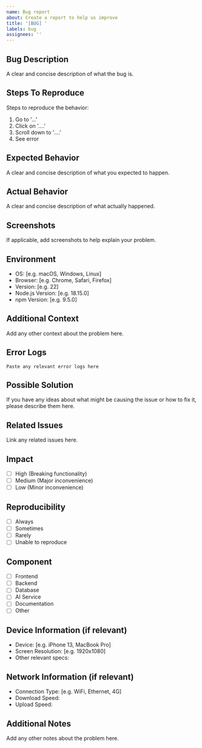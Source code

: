 ```yaml
---
name: Bug report
about: Create a report to help us improve
title: '[BUG] '
labels: bug
assignees: ''
---
```


## Bug Description
A clear and concise description of what the bug is.

## Steps To Reproduce
Steps to reproduce the behavior:
1. Go to '...'
2. Click on '....'
3. Scroll down to '....'
4. See error

## Expected Behavior
A clear and concise description of what you expected to happen.

## Actual Behavior
A clear and concise description of what actually happened.

## Screenshots
If applicable, add screenshots to help explain your problem.

## Environment
 - OS: [e.g. macOS, Windows, Linux]
 - Browser: [e.g. Chrome, Safari, Firefox]
 - Version: [e.g. 22]
 - Node.js Version: [e.g. 18.15.0]
 - npm Version: [e.g. 9.5.0]

## Additional Context
Add any other context about the problem here.

## Error Logs
```
Paste any relevant error logs here
```

## Possible Solution
If you have any ideas about what might be causing the issue or how to fix it, please describe them here.

## Related Issues
Link any related issues here.

## Impact
- [ ] High (Breaking functionality)
- [ ] Medium (Major inconvenience)
- [ ] Low (Minor inconvenience)

## Reproducibility
- [ ] Always
- [ ] Sometimes
- [ ] Rarely
- [ ] Unable to reproduce

## Component
- [ ] Frontend
- [ ] Backend
- [ ] Database
- [ ] AI Service
- [ ] Documentation
- [ ] Other

## Device Information (if relevant)
 - Device: [e.g. iPhone 13, MacBook Pro]
 - Screen Resolution: [e.g. 1920x1080]
 - Other relevant specs:

## Network Information (if relevant)
 - Connection Type: [e.g. WiFi, Ethernet, 4G]
 - Download Speed:
 - Upload Speed:

## Additional Notes
Add any other notes about the problem here. 